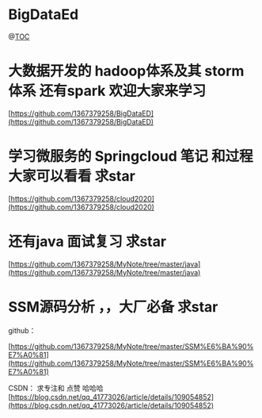 # BigDataEd


@[TOC](Java后端学习资料-------大厂必备----(正在连载))

# 大数据开发的 hadoop体系及其 storm体系 还有spark 欢迎大家来学习

[https://github.com/1367379258/BigDataED](https://github.com/1367379258/BigDataED)

# 学习微服务的 Springcloud 笔记 和过程 大家可以看看 求star

[https://github.com/1367379258/cloud2020](https://github.com/1367379258/cloud2020)

# 还有java 面试复习  求star
[https://github.com/1367379258/MyNote/tree/master/java](https://github.com/1367379258/MyNote/tree/master/java)

# SSM源码分析 ，，大厂必备  求star
github： 

[https://github.com/1367379258/MyNote/tree/master/SSM%E6%BA%90%E7%A0%81](https://github.com/1367379258/MyNote/tree/master/SSM%E6%BA%90%E7%A0%81)

CSDN：              求专注和 点赞  哈哈哈
[https://blog.csdn.net/qq_41773026/article/details/109054852](https://blog.csdn.net/qq_41773026/article/details/109054852)
